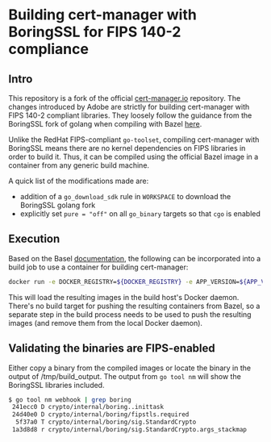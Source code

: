 # Building cert-manager with BoringSSL for FIPS 140-2 compliance

## Intro

This repository is a fork of the official [cert-manager.io](https://github.com/jetstack/cert-manager.git) repository.  The changes introduced by Adobe are strictly for building cert-manager with FIPS 140-2 compliant libraries.  They loosely follow the guidance from the BoringSSL fork of golang when compiling with Bazel [here](https://github.com/golang/go/tree/dev.boringcrypto/misc/boring#building-from-bazel).


Unlike the RedHat FIPS-compliant `go-toolset`, compiling cert-manager with BoringSSL means there are no kernel dependencies on FIPS libraries in order to build it.  Thus, it can be compiled using the official Bazel image in a container from any generic build machine.

A quick list of the modifications made are:

- addition of a `go_download_sdk` rule in `WORKSPACE` to download the BoringSSL golang fork
- explicitly set `pure = "off"` on all `go_binary` targets so that `cgo` is enabled

## Execution

Based on the Basel [documentation](https://docs.bazel.build/versions/3.7.0/bazel-container.html), the following can be incorporated into a build job to use a container for building cert-manager:

```bash
docker run -e DOCKER_REGISTRY=${DOCKER_REGISTRY} -e APP_VERSION=${APP_VERSION} -v $(pwd):/src/workspace -v /tmp/build_output:/tmp/build_output -v /var/run/docker.sock:/var/run/docker.sock -w /src/workspace l.gcr.io/google/bazel:latest --output_user_root=/tmp/build_output run --stamp --platforms=@io_bazel_rules_go//go/toolchain:linux_amd64 //build:server-images
```

This will load the resulting images in the build host's Docker daemon.  There's no build target for pushing the resulting containers from Bazel, so a separate step in the build process needs to be used to push the resulting images (and remove them from the local Docker daemon).

## Validating the binaries are FIPS-enabled

Either copy a binary from the compiled images or locate the binary in the output of /tmp/build_output.  The output from `go tool nm` will show the BoringSSL libraries included.

```bash
$ go tool nm webhook | grep boring
 241ecc0 D crypto/internal/boring..inittask
 24d40e0 D crypto/internal/boring/fipstls.required
  5f37a0 T crypto/internal/boring/sig.StandardCrypto
 1a3d8d8 r crypto/internal/boring/sig.StandardCrypto.args_stackmap
```
